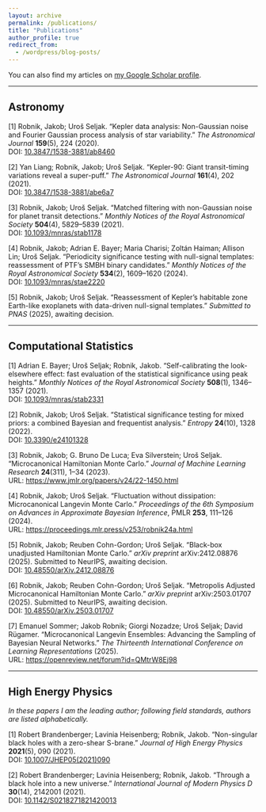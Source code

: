 ```yaml
---
layout: archive
permalink: /publications/
title: "Publications"
author_profile: true
redirect_from:
  - /wordpress/blog-posts/
---
```


You can also find my articles on [my Google Scholar profile](https://scholar.google.com/citations?user=a7rDsQ8AAAAJ&hl=en).

---

## Astronomy

[1] Robnik, Jakob; Uroš Seljak. “Kepler data analysis: Non-Gaussian noise and Fourier Gaussian process analysis of star variability.” *The Astronomical Journal* **159**(5), 224 (2020).  
DOI: [10.3847/1538-3881/ab8460](https://doi.org/10.3847/1538-3881/ab8460)

[2] Yan Liang; Robnik, Jakob; Uroš Seljak. “Kepler-90: Giant transit-timing variations reveal a super-puff.” *The Astronomical Journal* **161**(4), 202 (2021).  
DOI: [10.3847/1538-3881/abe6a7](https://doi.org/10.3847/1538-3881/abe6a7)

[3] Robnik, Jakob; Uroš Seljak. “Matched filtering with non-Gaussian noise for planet transit detections.” *Monthly Notices of the Royal Astronomical Society* **504**(4), 5829–5839 (2021).  
DOI: [10.1093/mnras/stab1178](https://doi.org/10.1093/mnras/stab1178)

[4] Robnik, Jakob; Adrian E. Bayer; Maria Charisi; Zoltán Haiman; Allison Lin; Uroš Seljak. “Periodicity significance testing with null-signal templates: reassessment of PTF’s SMBH binary candidates.” *Monthly Notices of the Royal Astronomical Society* **534**(2), 1609–1620 (2024).  
DOI: [10.1093/mnras/stae2220](https://doi.org/10.1093/mnras/stae2220)

[5] Robnik, Jakob; Uroš Seljak. “Reassessment of Kepler’s habitable zone Earth-like exoplanets with data-driven null-signal templates.” *Submitted to PNAS* (2025), awaiting decision.

---

## Computational Statistics

[1] Adrian E. Bayer; Uroš Seljak; Robnik, Jakob. “Self-calibrating the look-elsewhere effect: fast evaluation of the statistical significance using peak heights.” *Monthly Notices of the Royal Astronomical Society* **508**(1), 1346–1357 (2021).  
DOI: [10.1093/mnras/stab2331](https://doi.org/10.1093/mnras/stab2331)

[2] Robnik, Jakob; Uroš Seljak. “Statistical significance testing for mixed priors: a combined Bayesian and frequentist analysis.” *Entropy* **24**(10), 1328 (2022).  
DOI: [10.3390/e24101328](https://doi.org/10.3390/e24101328)

[3] Robnik, Jakob; G. Bruno De Luca; Eva Silverstein; Uroš Seljak. “Microcanonical Hamiltonian Monte Carlo.” *Journal of Machine Learning Research* **24**(311), 1–34 (2023).  
URL: <https://www.jmlr.org/papers/v24/22-1450.html>

[4] Robnik, Jakob; Uroš Seljak. “Fluctuation without dissipation: Microcanonical Langevin Monte Carlo.” *Proceedings of the 6th Symposium on Advances in Approximate Bayesian Inference*, PMLR **253**, 111–126 (2024).  
URL: <https://proceedings.mlr.press/v253/robnik24a.html>

[5] Robnik, Jakob; Reuben Cohn-Gordon; Uroš Seljak. “Black-box unadjusted Hamiltonian Monte Carlo.” *arXiv preprint* arXiv:2412.08876 (2025). Submitted to NeurIPS, awaiting decision.  
DOI: [10.48550/arXiv.2412.08876](https://doi.org/10.48550/arXiv.2412.08876)

[6] Robnik, Jakob; Reuben Cohn-Gordon; Uroš Seljak. “Metropolis Adjusted Microcanonical Hamiltonian Monte Carlo.” *arXiv preprint* arXiv:2503.01707 (2025). Submitted to NeurIPS, awaiting decision.  
DOI: [10.48550/arXiv.2503.01707](https://doi.org/10.48550/arXiv.2503.01707)

[7] Emanuel Sommer; Jakob Robnik; Giorgi Nozadze; Uroš Seljak; David Rügamer. “Microcanonical Langevin Ensembles: Advancing the Sampling of Bayesian Neural Networks.” *The Thirteenth International Conference on Learning Representations* (2025).  
URL: <https://openreview.net/forum?id=QMtrW8Ej98>

---

## High Energy Physics

*In these papers I am the leading author; following field standards, authors are listed alphabetically.*

[1] Robert Brandenberger; Lavinia Heisenberg; Robnik, Jakob. “Non-singular black holes with a zero-shear S-brane.” *Journal of High Energy Physics* **2021**(5), 090 (2021).  
DOI: [10.1007/JHEP05(2021)090](https://doi.org/10.1007/JHEP05(2021)090)

[2] Robert Brandenberger; Lavinia Heisenberg; Robnik, Jakob. “Through a black hole into a new universe.” *International Journal of Modern Physics D* **30**(14), 2142001 (2021).  
DOI: [10.1142/S0218271821420013](https://doi.org/10.1142/S0218271821420013)
